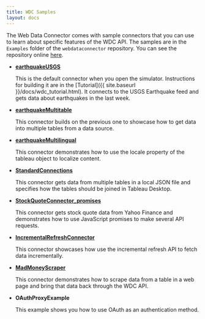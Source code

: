 ```yaml
---
title: WDC Samples
layout: docs
---
```


The Web Data Connector comes with sample connectors that you can use to learn about specific features of the WDC API.
The samples are in the `Examples` folder of the `webdataconnector` repository. You can see the repository
online [here](https://github.com/tableau/webdataconnector/tree/master).

-   **[earthquakeUSGS](https://tableau.github.io/webdataconnector/Examples/html/earthquakeUSGS.html)**

    This is the default connector when you open the simulator. Instructions for building it are in the [Tutorial]({{ site.baseurl }}/docs/wdc_tutorial.html). It connects to the USGS Earthquake feed and gets data about earthquakes in the last week.

-   **[earthquakeMultitable](https://tableau.github.io/webdataconnector/Examples/html/earthquakeMultitable.html)**

    This connector builds on the previous one to showcase how to get data into multiple tables from a data source.

-   **[earthquakeMultilingual](https://tableau.github.io/webdataconnector/Examples/html/earthquakeMultilingual.html)**

    This connector demonstrates how to use the locale property of the tableau object to localize content.

-   **[StandardConnections](https://tableau.github.io/webdataconnector/Examples/html/StandardConnectionsExample.html)**

    This connector gets data from multiple tables in a local JSON file and specifies how the tables should be joined in Tableau Desktop.

-   **[StockQuoteConnector_promises](https://tableau.github.io/webdataconnector/Examples/html/StockQuoteConnector_promises.html)**

    This connector gets stock quote data from Yahoo Finance and demonstrates how to use JavaScript
    promises to make several API requests.

-   **[IncrementalRefreshConnector](https://tableau.github.io/webdataconnector/docs/wdc_samples.html)**

    This connector showcases how use the incremental refresh API to fetch data incrementally.

-   **[MadMoneyScraper](https://tableau.github.io/webdataconnector/Examples/html/MadMoneyScraper.html)**

    This connector demonstrates how to scrape data from a table in a web page and bring that data back through
    the WDC API.

-   **OAuthProxyExample**

    This example shows you how to use OAuth as an authentication method.

